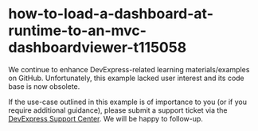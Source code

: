 
# how-to-load-a-dashboard-at-runtime-to-an-mvc-dashboardviewer-t115058

We continue to enhance DevExpress-related learning materials/examples on GitHub. Unfortunately, this example lacked user interest and its code base is now obsolete.

If the use-case outlined in this example is of importance to you (or if you require additional guidance), please submit a support ticket via the [DevExpress Support Center](https://supportcenter.devexpress.com/ticket/create?followUpTo=T115058). We will be happy to follow-up.